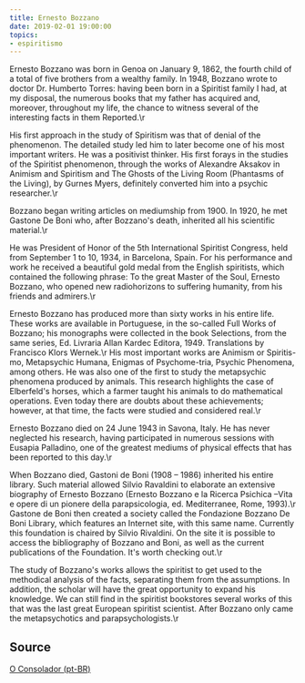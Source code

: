 ```yaml
---
title: Ernesto Bozzano
date: 2019-02-01 19:00:00
topics: 
- espiritismo
---
```



Ernesto Bozzano was born in Genoa on January 9, 1862, the fourth child of a total of five brothers from a wealthy family. In 1948, Bozzano wrote to doctor Dr. Humberto Torres: having been born in a Spiritist family I had, at my disposal, the numerous books that my father has acquired and, moreover, throughout my life, the chance to witness several of the interesting facts in them Reported.\r

His first approach in the study of Spiritism was that of denial of the phenomenon. The detailed study led him to later become one of his most important writers. He was a positivist thinker. His first forays in the studies of the Spiritist phenomenon, through the works of Alexandre Aksakov in Animism and Spiritism and The Ghosts of the Living Room (Phantasms of the Living), by Gurnes Myers, definitely converted him into a psychic researcher.\r

Bozzano began writing articles on mediumship from 1900. In 1920, he met Gastone De Boni who, after Bozzano's death, inherited all his scientific material.\r

He was President of Honor of the 5th International Spiritist Congress, held from September 1 to 10, 1934, in Barcelona, Spain. For his performance and work he received a beautiful gold medal from the English spiritists, which contained the following phrase: To the great Master of the Soul, Ernesto Bozzano, who opened new radiohorizons to suffering humanity, from his friends and admirers.\r

Ernesto Bozzano has produced more than sixty works in his entire life. These works are available in Portuguese, in the so-called Full Works of Bozzano; his monographs were collected in the book Selections, from the same series, Ed. Livraria Allan Kardec Editora, 1949. Translations by Francisco Klors Wernek.\r
His most important works are Animism or Spiritis-mo, Metapsychic Humana, Enigmas of Psychome-tria, Psychic Phenomena, among others. He was also one of the first to study the metapsychic phenomena produced by animals. This research highlights the case of Elberfeld's horses, which a farmer taught his animals to do mathematical operations. Even today there are doubts about these achievements; however, at that time, the facts were studied and considered real.\r

Ernesto Bozzano died on 24 June 1943 in Savona, Italy. He has never neglected his research, having participated in numerous sessions with Eusapia Palladino, one of the greatest mediums of physical effects that has been reported to this day.\r

When Bozzano died, Gastoni de Boni (1908 – 1986) inherited his entire library. Such material allowed Silvio Ravaldini to elaborate an extensive biography of Ernesto Bozzano (Ernesto Bozzano e la Ricerca Psichica –Vita e opere di un pionere della parapsicologia, ed. Mediterranee, Rome, 1993).\r
Gastone de Boni then created a society called the Fondazione Bozzano De Boni Library, which features an Internet site, with this same name. Currently this foundation is chaired by Silvio Rivaldini. On the site it is possible to access the bibliography of Bozzano and Boni, as well as the current publications of the Foundation. It's worth checking out.\r

The study of Bozzano's works allows the spiritist to get used to the methodical analysis of the facts, separating them from the assumptions. In addition, the scholar will have the great opportunity to expand his knowledge. We can still find in the spiritist bookstores several works of this that was the last great European spiritist scientist. After Bozzano only came the metapsychotics and parapsychologists.\r

## Source
[O Consolador (pt-BR)](http://www.oconsolador.com.br/linkfixo/biografias/ernestobozzano.html)

